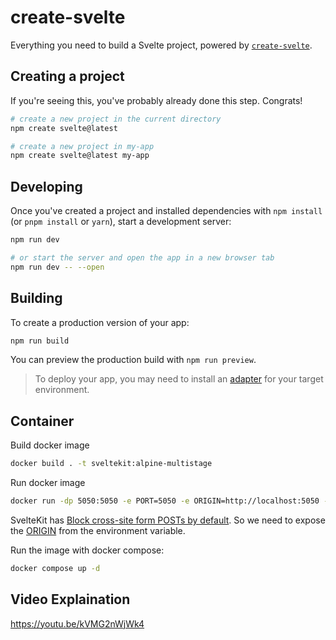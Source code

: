 # create-svelte

Everything you need to build a Svelte project, powered by [`create-svelte`](https://github.com/sveltejs/kit/tree/master/packages/create-svelte).

## Creating a project

If you're seeing this, you've probably already done this step. Congrats!

```bash
# create a new project in the current directory
npm create svelte@latest

# create a new project in my-app
npm create svelte@latest my-app
```

## Developing

Once you've created a project and installed dependencies with `npm install` (or `pnpm install` or `yarn`), start a development server:

```bash
npm run dev

# or start the server and open the app in a new browser tab
npm run dev -- --open
```

## Building

To create a production version of your app:

```bash
npm run build
```

You can preview the production build with `npm run preview`.

> To deploy your app, you may need to install an [adapter](https://kit.svelte.dev/docs/adapters) for your target environment.

## Container

Build docker image
```bash
docker build . -t sveltekit:alpine-multistage
```

Run docker image
```bash
docker run -dp 5050:5050 -e PORT=5050 -e ORIGIN=http://localhost:5050 --name sveltekit-app sveltekit:alpine-multistage
```
SvelteKit has [Block cross-site form POSTs by default](https://github.com/sveltejs/kit/pull/6510). So we need to expose the [ORIGIN](https://github.com/sveltejs/kit/tree/master/packages/adapter-node#origin-protocol_header-and-host_header) from the environment variable.

Run the image with docker compose:
```bash
docker compose up -d
```

## Video Explaination

https://youtu.be/kVMG2nWjWk4